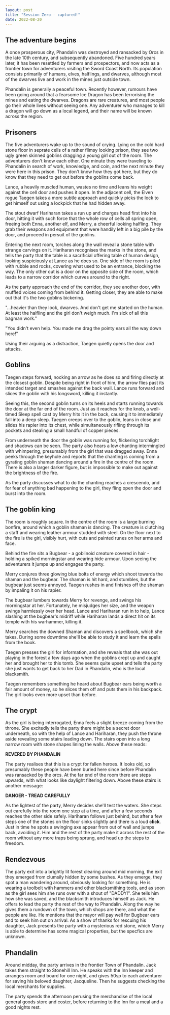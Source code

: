 ```yaml
---
layout: post
title: "Session Zero - captured!"
date: 2022-08-20
---
```


## The adventure begins

A once prosperous city, Phandalin was destroyed and ransacked by Orcs in the late 10th century, and subsequently abandoned. Five hundred years later, it has been resettled by farmers and prospectors, and now acts as a frontier town for adventurers visiting the Sword Coast North. Its population consists primarily of humans, elves, halflings, and dwarves, although most of the dwarves live and work in the mines just outside town.

Phandalin is generally a peaceful town. Recently however, rumours have been going around that a fearsome Ice Dragon has been terrorising the mines and eating the dwarves. Dragons are rare creatures, and most people go their whole lives without seeing one. Any adventurer who manages to kill a dragon will go down as a local legend, and their name will be known across the region.

## Prisoners

The five adventurers wake up to the sound of crying. Lying on the cold hard stone floor in seprate cells of a rather flimsy looking prison, they see two ugly green skinned goblins dragging a young girl out of the room. The adventurers don't know each other. One minute they were traveling to Phandalin in search of work, knowledge, and coin, and the next minute they were here in this prison. They don't know how they got here, but they do know that they need to get out before the goblins come back.

Lance, a heavily muscled human, wastes no time and leans his weight against the cell door and pushes it open. In the adjacent cell, the Elven rogue Taegen takes a more subtle approach and quickly picks the lock to get himself out using a lockpick that he had hidden away.

The stout dwarf Hariharan takes a run up and charges head first into his door, hitting it with such force that the whole row of cells all spring open, freeing both Enna, another elf, and Merry, a cheerful looking halfling. They grab their weapons and equipment that were handily left in a big pile by the door, and proceed in persuit of the goblins.

Entering the next room, torches along the wall reveal a stone table with strange carvings on it. Hariharan recognises the marks in the stone, and tells the party that the table is a sacrificial offering table of human design, looking suspiciously at Lance as he does so. One side of the room is piled with rubble and rocks, covering what used to be an entrance, blocking the way. The only other out is a door on the opposite side of the room, which leads to a narrow corridor which curves around to the right.

As the party approach the end of the corridor, they see another door, with muffled voices coming from behind it. Getting closer, they are able to make out that it's the two goblins bickering.

"...heavier than they look, dwarves. And don't get me started on the human. At least the halfling and the girl don't weigh much. I'm sick of all this bagman work."

"You didn't even help. You made me drag the pointy ears all the way down here!"

Using their arguing as a distraction, Taegen quietly opens the door and attacks.

## Goblins

Taegen steps forward, nocking an arrow as he does so and firing directly at the closest goblin. Despite being right in front of him, the arrow flies past its intended target and smashes against the back wall. Lance runs forward and slices the goblin with his longsword, killing it instantly.

Seeing this, the second goblin turns on its heels and starts running towards the door at the far end of the room. Just as it reaches for the knob, a well-timed Sleep spell cast by Merry hits it in the back, causing it to immediately fall into a deep sleep. Taegen creeps over to the goblin, leans in close and slides his rapier into its chest, while simultaneously rifling through its pockets and stealing a small handful of copper pieces.

From underneath the door the goblin was running for, flickering torchlight and shadows can be seen. The party also hears a low chanting intermingled with whimpering, presumably from the girl that was dragged away. Enna peeks through the keyhole and reports that the chanting is coming from a gyrating goblin shaman dancing around a fire in the centre of the room. There is also a larger darker figure, but is impossible to make out against the brightness of the fire.

As the party discusses what to do the chanting reaches a crescendo, and for fear of anything bad happening to the girl, they fling open the door and burst into the room.

## The goblin king

The room is roughly square. In the centre of the room is a large burning bonfire, around which a goblin shaman is dancing. The creature is clutching a staff and wearing leather armour studded with steel. On the floor next to the fire is the girl, visibly hurt, with cuts and painted runes on her arms and face.

Behind the fire sits a Bugbear - a goblinoid creature covered in hair - holding a spiked morningstar and wearing hide armour. Upon seeing the adventurers it jumps up and engages the party.

Merry conjures three glowing blue bolts of energy which shoot towards the shaman and the bugbear. The shaman is hit hard, and stumbles, but the bugbear just seems annoyed. Taegen rushes in and finishes off the shaman by impaling it on his rapier.

The bugbear lumbers towards Merry for revenge, and swings his morningstar at her. Fortunately, he misjudges her size, and the weapon swings harmlessly over her head. Lance and Hariharan run in to help, Lance slashing at the bugbear's midriff while Hariharan lands a direct hit on its temple with his warhammer, killing it.

Merry searches the downed Shaman and discovers a spellbook, which she takes. During some downtime she'll be able to study it and learn the spells from the book.

Taegen presses the girl for information, and she reveals that she was out playing in the forest a few days ago when the goblins crept up and caught her and brought her to this tomb. She seems quite upset and tells the party she just wants to get back to her Dad in Phandalin, who is the local blacksmith.

Taegen remembers something he heard about Bugbear ears being worth a fair amount of money, so he slices them off and puts them in his backpack. The girl looks even more upset than before.

## The crypt

As the girl is being interrogated, Enna feels a slight breeze coming from the throne. She excitedly tells the party there might be a secret door underneath, so with the help of Lance and Hariharan, they push the throne aside revealing some stairs leading down. The stairs open into a long narrow room with stone shapes lining the walls. Above these reads:

**REVERED BY PHANDALIN**

The party realises that this is a crypt for fallen heroes. It looks old, so presumably these people have been buried here since before Phandalin was ransacked by the orcs. At the far end of the room there are steps upwards, with what looks like daylight filtering down. Above these stairs is another message:

**DANGER - TREAD CAREFULLY**

As the lightest of the party, Merry decides she'll test the waters. She steps out carefully into the room one step at a time, and after a few seconds reaches the other side safely. Hariharan follows just behind, but after a few steps one of the stones on the floor sinks slightly and there is a loud **click**. Just in time he spots a swinging axe appear from out of wall and jumps back, avoiding it. Him and the rest of the party make it across the rest of the room without any more traps being sprung, and head up the steps to freedom.

## Rendezvous

The party exit into a brightly lit forest clearing around mid morning, the exit they emerged from clumsily hidden by some bushes. As they emerge, they spot a man wandering around, obviously looking for something. He is wearing a toolbelt with hammers and other blacksmithing tools, and as soon as the girl sees him she runs over with a shout of "DADDY!". She tells him how she was saved, and the blacksmith introduces himself as Jack. He offers to lead the party the rest of the way to Phandalin. Along the way he gives them a rundown of the town, which shops are there, and what the people are like. He mentions that the mayor will pay well for Bugbear ears and to seek him out on arrival. As a show of thanks for rescuing his daughter, Jack presents the party with a mysterious red stone, which Merry is able to determine has some magical properties, but the specfics are unknown.

## Phandalin

Around midday, the party arrives in the frontier Town of Phandalin. Jack takes them straight to Stonehill Inn. He speaks with the Inn keeper and arranges room and board for one night, and gives 50sp to each adventurer for saving his beloved daughter, Jacqueline. Then he suggests checking the local merchants for supplies.

The party spends the afternoon perusing the merchandise of the local general goods store and coster, before returning to the Inn for a meal and a good nights rest.

